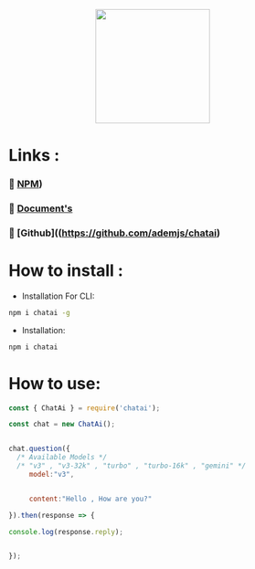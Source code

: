 <p align="center"> <a href="#"> <img width=200 src="https://cdn.discordapp.com/attachments/1199815589787598949/1201622019939250216/IMG_0831.jpg?ex=66431df6&is=6641cc76&hm=de5c6e7e6c351a80fd3c52a987bef6d4dd3d7fbcfd6116af77e43213658f8ff8&"></a></p> 


# Links :
### 📂 [NPM](https://www.npmjs.com/package/chatai))
### 📖 [Document's](https://adem-2.gitbook.io/chatai/)
### 📝 [Github]((https://github.com/ademjs/chatai)

# How to install :
-  Installation For CLI:
```bash
npm i chatai -g
```
- Installation:

```bash
npm i chatai
```

# How to use:
```js
const { ChatAi } = require('chatai');

const chat = new ChatAi(); 


chat.question({
  /* Available Models */
  /* "v3" , "v3-32k" , "turbo" , "turbo-16k" , "gemini" */
     model:"v3",


     content:"Hello , How are you?"

}).then(response => {

console.log(response.reply);


});
```

